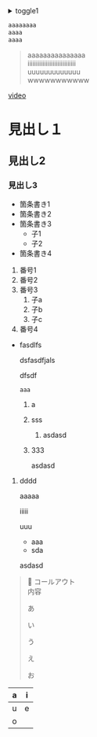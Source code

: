 <details>
<summary>toggle1</summary>
<details>
<summary>1</summary>

aaaa


</details>

<details>
<summary>2</summary>

iiii


</details>

<details>
<summary>3</summary>

uuuu


</details>


</details>


```rust
aaaaaaaa
aaaa
aaaa
```

> aaaaaaaaaaaaaaa  
> iiiiiiiiiiiiiiiiiiiiiiiiiiiii  
> uuuuuuuuuuuuu  
> wwwwwwwwwww

[video](https://www.youtube.com/watch?v=M-Eyhjkepy0)


# 見出し１


## 見出し2


### 見出し3

- 箇条書き1
- 箇条書き2
- 箇条書き3
    - 子1
    - 子2
- 箇条書き4
1. 番号1
2. 番号2
3. 番号3
    1. 子a
    2. 子b
    3. 子c
4. 番号4
- fasdlfs

    dsfasdfjals


    dfsdf


    ```rust
    aaa
    ```

    1. a
    2. sss
        1. asdasd
    3. 333

        asdasd

1. dddd

    aaaaa


    iiiii


    uuu

    - aaa
    - sda

    asdasd


> 📌 コールアウト  
> 内容  
>   
> あ  
>   
>   
>   
> い  
>   
> う  
>   
> え  
>   
> お


| a | i |
| - | - |
| u | e |
| o |   |

